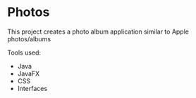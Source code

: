 # Photos
This project creates a photo album application similar to Apple photos/albums

Tools used:
  - Java
  - JavaFX
  - CSS
  - Interfaces
